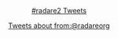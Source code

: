 <!-- TITLE: Twitter Feed -->


<div style="text-align: center;">
<a class="twitter-timeline" data-dnt="true"  href="https://twitter.com/hashtag/radare2" data-widget-id="948041099557396480">#radare2 Tweets</a>
<script>!function(d,s,id){var js,fjs=d.getElementsByTagName(s)[0],p=/^http:/.test(d.location)?'http':'https';if(!d.getElementById(id)){js=d.createElement(s);js.id=id;js.src=p+"://platform.twitter.com/widgets.js";fjs.parentNode.insertBefore(js,fjs);}}(document,"script","twitter-wjs");</script>

<a class="twitter-timeline" data-dnt="true" href="https://twitter.com/search?q=from%3A%40radareorg" data-widget-id="948046575837868032">Tweets about from:@radareorg</a>
<script>!function(d,s,id){var js,fjs=d.getElementsByTagName(s)[0],p=/^http:/.test(d.location)?'http':'https';if(!d.getElementById(id)){js=d.createElement(s);js.id=id;js.src=p+"://platform.twitter.com/widgets.js";fjs.parentNode.insertBefore(js,fjs);}}(document,"script","twitter-wjs");</script>


</div>